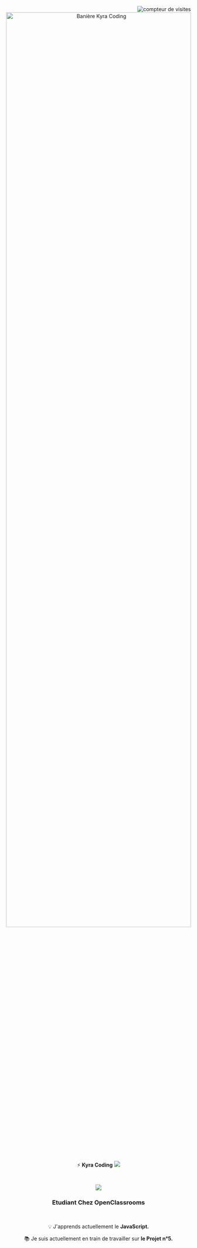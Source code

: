 <img alt="compteur de visites" align="right" src="https://visitor-badge.laobi.icu/badge?page_id=kyra110.kyra110" />
<br/>

<div align =center>
   <img  alt="Banière Kyra Coding" width="100%" height="80%" src="https://pbs.twimg.com/profile_banners/1625870697263235072/1697567030/600x200" />
   <br/>
    
   ⚡ **Kyra Coding**
   <a href="https://www.youtube.com/channel/UCcs9j6AZWBkrfuLz9W8tknA" target="_blank">
    <img src="https://img.shields.io/badge/YouTube-FF0000?style=for-the-badge&logo=youtube&logoColor=white" target="_blank" />
   </a>
<div/>
    
<h1 align="center">
    <img src="https://readme-typing-svg.herokuapp.com/?font=Righteous&size=35&center=true&vCenter=true&width=500&height=70&duration=4000&lines=Salut!+👋;+C'est+Kyra+Coding!;" />
</h1>

<h3 align="center">Etudiant Chez OpenClassrooms</h3>

<br/>

<div align="center">
 
 💡 J'apprends actuellement le **JavaScript.**
 
 📚 Je suis actuellement en train de travailler sur **le Projet n°5.** 
 
 </div>
<!--
**kyra110/kyra110** is a ✨ _special_ ✨ repository because its `README.md` (this file) appears on your GitHub profile.

Here are some ideas to get you started:

- 🔭 I’m currently working on ...
- 🌱 I’m currently learning ...
- 👯 I’m looking to collaborate on ...
- 🤔 I’m looking for help with ...
- 💬 Ask me about ...
- 📫 How to reach me: ...
- 😄 Pronouns: ...
- ⚡ Fun fact: ...
-->

